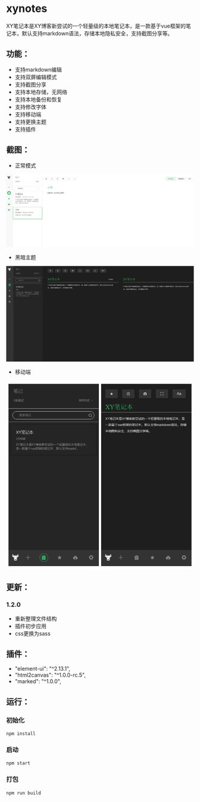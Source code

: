 # xynotes

XY笔记本是XY博客新尝试的一个轻量级的本地笔记本，是一款基于vue框架的笔记本，默认支持markdown语法，存储本地隐私安全，支持截图分享等。

## 功能：

- 支持markdown编辑
- 支持双屏编辑模式
- 支持截图分享
- 支持本地存储，无网络
- 支持本地备份和恢复
- 支持修改字体
- 支持移动端
- 支持更换主题
- 支持插件


## 截图：

- 正常模式

![screenshot](./doc/screenshot.png)

- 黑暗主题

![](./doc/dark-theme.png)

- 移动端

![](./doc/xynotes-mobie.png)

## 更新：

### 1.2.0

+ 重新整理文件结构
+ 插件初步应用
+ css更换为sass


## 插件：

- "element-ui": "^2.13.1",
- "html2canvas": "^1.0.0-rc.5",
- "marked": "^1.0.0",

## 运行：

### 初始化
```
npm install
```
### 启动
```
npm start
```
### 打包
```
npm run build
```
